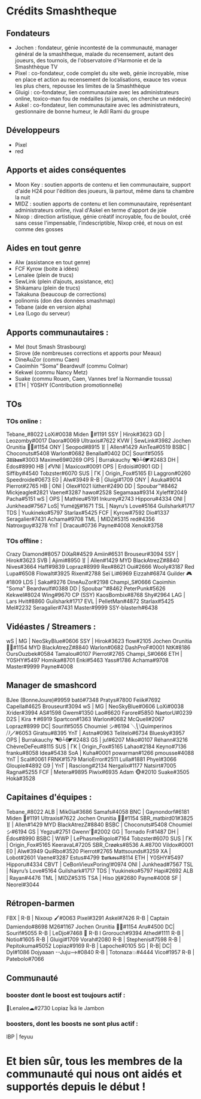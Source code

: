 # Crédits Smashtheque

## Fondateurs
- Jochen : fondateur, génie incontesté de la communauté, manager général de la smashtheque, malade du recensement, autant des joueurs, des tournois, de l'observatoire d'Harmonie et de la Smashthèque TV
- Pixel : co-fondateur, code complet du site web, génie incroyable, mise en place et action au recensement de localisations, exauce tes voeux les plus chers, repousse les limites de la Smashthèque
- Gluigi : co-fondateur, lien communautaire avec les administrateurs online, toxico-man fou de médailles (si jamais, on cherche un médecin)
- Askel : co-fondateur, lien communautaire avec les administrateurs, gestionnaire de bonne humeur, le Adil Rami du groupe

## Développeurs
- Pixel
- red

## Apports et aides conséquentes
- Moon Key : soutien apports de contenu et lien communautaire, support d'aide H24 pour l'édition des joueurs, là partout, même dans ta chambre la nuit
- MIDZ : soutien apports de contenu et lien communautaire, représentant administrateurs online, rival d'Askel en terme d'apport de joie
- Nixop : direction artistique, génie créatif incroyable, fou de boulot, créé sans cesse l'impensable, l'indescriptible, Nixop créé, et nous on est comme des gosses

## Aides en tout genre
- Alw (assistance en tout genre)
- FCF Kyrow (boite à idées)
- Lenalee (plein de trucs)
- SewLink (plein d’ajouts, assistance, etc)
- Shikamaru (plein de trucs)
- Takakuna (beaucoup de corrections)
- polinomis (don des données smashmap)
- Tebane (aide en version alpha)
- Lea (Logo du serveur)

## Apports communautaires :
- Mel (tout Smash Strasbourg)
- Sirove (de nombreuses corrections et apports pour Meaux)
- DineAuZor (commu Caen)
- Caoimhin “Soma” Beardwulf (commu Colmar)
- Kekwel (commu Nancy Metz)
- Suake (commu Rouen, Caen, Vannes bref la Normandie toussa)
- ETH | Y0SHY (Contribution promotionnelle)


## TOs
### TOs online :
Tebane_#8022
LoXi#0038
Miden 💫#1191
SSY | Hirok#3623
GD | Leozomby#0017
Daora#0069
Ultraxis#7622
KVW | SewLink#3982
Jochen Orunitia 🧙💥#1154
ONY | Seopod#8915
⌉⌈ | Allen#1429
AinTea#0519
BSBC | Choconuts#5408
Warlon#0682
Benalla#0402
DC| Sourif#5055
𝕴𝖑𝖑𝖎𝖉𝖆𝖓#3003
Maxime69#0269
OPS | Burrakauchy ◥θ┴θ◤#2483
DH | Édos#8990
HB | 𝓞VNI | Maxicox#0091
OPS | Erdoisi#0901
GD | Siffiby#4540
Tobzster#6070
SUS | ΓK | Origin_Fox#5165
El Laggron#0260
Speedroide#0673
E0 | Alw#3949
R-B | Gluigi#1709
ONY | Asuka#9014
Pierrot#2765
HB | ONI | Olex#1021
lüther#2490
DD | Spoubar™#8462
Mickjeagle#2821
Vaene#3287
hawo#2528
Segamaaa#9314
Xyleff#2049
Pacha#5151
wS | OPS | Mathieu#5191
Inkurey#2743
Hipporu#4334
ONI | Junkhead#7567
LoS| Yumé凶#1671
TSL | Nayru’s Love#5164
Guilshark#1717
TDS | Yuukineko#5797
Starlax#5425
FCF | Kyrow#7592
Dio#1337
Seragalier#7431
Achama#9708
TML | MIDZ#5315
red#4356
Natroxguy#3278
YnT | Dracau#0736
Payne#4008
Xenok#3758

### TOs offline :

Crazy Diamond#8057
DiXaR#4529
Amiin#6531
Brouseur#3094
SSY | Hirok#3623
SVB | Ajimi#8950
⌉⌈ | Allen#1429
MYD BlackAtrezZ#8840
Nives#3664
Haff#9839
Lopraz#8999
Rex#8621
Oui#2666
Wooly#3187
Red Lupa#6508
Flowalt#3925
Rixen#2788
Seï Li#6969
Eizzah#6874
Guilder 🎮#1809
LDS | Saka#9276
DineAuZor#2198
Champi_S#0666
Caoimhin "Soma" Beardwulf#0388
DD | Spoubar™#8462
PeterPunk#5626
Kekwel#8024
Wing#9670
CP (SSY) KaosBombix#8768
Shy#2964
LAG | Lars Hvit#8860
Guilshark#1717
EVL | PelletMan#4872
Starlax#5425
Mel#2232
Seragalier#7431
Master#9999
SSY-blasterh#6438

## Vidéastes / Streamers :

wS | MG | NeoSkyBlue#0606
SSY | Hirok#3623
flow#2105
Jochen Orunitia 🧙💥#1154
MYD BlackAtrezZ#8840
Warlon#0682
DashProF#0001
NtK#8186
OursOuzbek#0584
Tamalou#0107
Pierrot#2765
Champi_S#0666
ETH | Y0SHY#5497
Homika#8701
Enki#5463
Yass#1786
Achama#9708
Master#9999
Payne#4008

## Manager de smashcord
BJee (BonneJoure)#9959
batô#7348
Pratys#7800
Feiik#7692
Capella#4625
Brouseur#3094
wS | MG | NeoSkyBlue#0606
LoXi#0038
Xrider#3994
AS#1598
Gwem#1350
Lao#6620
Farore#5850
NaetorU#0239
D2S | Kira ✝#6919
Spartcon#1363
Warlon#0682
McQuell#2067
Lopraz#8999
DC| Sourif#5055
Choumiel シ#6194
╲⎝⧹Quimperinos ⧸⎠╱#6053
Giratsu#8395
YnT | Astna#0963
Telitelo#6734
Bluesky#3957
OPS | Burrakauchy ◥θ┴θ◤#2483
GS | ju!#6207
Miko#0107
Réhann#3216
ChèvreDeFeu#8115
SUS | ΓK | Origin_Fox#5165
Lahao#2184
Keyno#7136
franku#8058
Idea#5438
SoA | Kuha#0001
powarman#1266
pmousse#4088
YnT | Scal#0061
FRNK#1579
MarioError#2511
Lulla#1881
Phyel#3066
Gloupie#4892
G9 | YnT | Rasciong#2134
Nergalix#1177
Natsirt#7005
Ragna#5255
FCF | Metera#9895
Piwix#6935
Adam 🐵#2010
Suake#3505
Hokà#3528

## Capitaines d'équipes :
Tebane_#8022
ALB | Mik0ïa#3686
Samafs#4058
BNC | Gaynondorf#6181
Miden 💫#1191
Ultraxis#7622
Jochen Orunitia 🧙💥#1154
SBR_matbird01#3825
⌉⌈ | Allen#1429
MYD BlackAtrezZ#8840
BSBC | Choconuts#5408
Choumiel シ#6194
GS | Yegzu#2751
Gwenn'🍩#2002
GG | Tornado Fr#1487
DH | Édos#8990
BSBC | WWP | LePhasmeRigolo#7164
Tobzster#6070
SUS | ΓK | Origin_Fox#5165
KeeravaL#7205
SBR_Crøøks#8536
A.#8700
Vildox#0001
E0 | Alw#3949
QuiRbo#3520
Pierrot#2765
Mattsounds#3259
XA | Lobot#2601
Vaene#3287
Estus#4799
𝕯𝖆𝖗𝖐𝖔𝖘𝖘#8114
ETH | Y0SHY#5497
Hipporu#4334
CBVT | CeBonVieuxPoring!#0974
ONI | Junkhead#7567
TSL | Nayru’s Love#5164
Guilshark#1717
TDS | Yuukineko#5797
Hapi#2692
ALB | Rayan#4476
TML | MIDZ#5315
TSA | Hiso 凶#2680
Payne#4008
SF | Neorel#3044

## Rétropen-barmen
FBX | R-B | Nixoup 🖌#0063
Pixel#3291
Askel#7426
R-B | Captain Damiendo#8698
M26#1167
Jochen Orunitia 🧙💥#1154
Aru#4500
DC| Sourif#5055
R-B | LeDjo#7468
👾 R-B I Grorouch#9394
Athed#1111
R-B | Notio#1605
R-B | Gluigi#1709
Vorah#2080
R-B | Stephenis#7598
R-B | Pepitokuma#5052
Lopiaz#9169
R-B | Lapoche#0105
SG | R-B| DC| Dyl#1086
Dojyaaan --Juju-->#0840
R-B | Totonaza💥#4444
Vico#1957
R-B | Patebolo#7066

## Communauté

### booster dont le boost est toujours actif :
🌼Lenalee☁#2730
Lopiaz
Îkä le Jambon


### boosters, dont les boosts ne sont plus actif :
IBP | feyuu

# Et bien sûr, tous les membres de la communauté qui nous ont aidés et supportés depuis le début !

